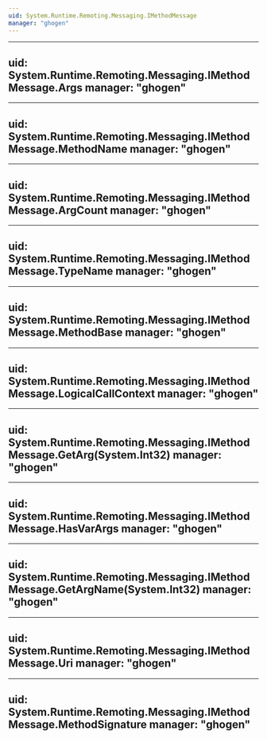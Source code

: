 ```yaml
---
uid: System.Runtime.Remoting.Messaging.IMethodMessage
manager: "ghogen"
---
```


---
uid: System.Runtime.Remoting.Messaging.IMethodMessage.Args
manager: "ghogen"
---

---
uid: System.Runtime.Remoting.Messaging.IMethodMessage.MethodName
manager: "ghogen"
---

---
uid: System.Runtime.Remoting.Messaging.IMethodMessage.ArgCount
manager: "ghogen"
---

---
uid: System.Runtime.Remoting.Messaging.IMethodMessage.TypeName
manager: "ghogen"
---

---
uid: System.Runtime.Remoting.Messaging.IMethodMessage.MethodBase
manager: "ghogen"
---

---
uid: System.Runtime.Remoting.Messaging.IMethodMessage.LogicalCallContext
manager: "ghogen"
---

---
uid: System.Runtime.Remoting.Messaging.IMethodMessage.GetArg(System.Int32)
manager: "ghogen"
---

---
uid: System.Runtime.Remoting.Messaging.IMethodMessage.HasVarArgs
manager: "ghogen"
---

---
uid: System.Runtime.Remoting.Messaging.IMethodMessage.GetArgName(System.Int32)
manager: "ghogen"
---

---
uid: System.Runtime.Remoting.Messaging.IMethodMessage.Uri
manager: "ghogen"
---

---
uid: System.Runtime.Remoting.Messaging.IMethodMessage.MethodSignature
manager: "ghogen"
---
